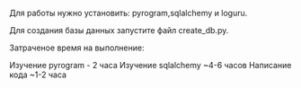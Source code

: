 Для работы нужно установить: pyrogram,sqlalchemy и loguru.


Для создания базы данных запустите файл create_db.py.

Затраченое время на выполнение:

  Изучение pyrogram - 2 часа 
  Изучение sqlalchemy ~4-6 часов 
  Написание кода ~1-2 часа 
